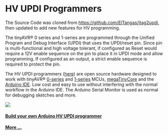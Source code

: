 # HV UPDI Programmers
The Source Code was cloned from https://github.com/ElTangas/jtag2updi, then updated to add new features for HV programming. 

The tinyAVR® 0 series and 1-series are programmed through the Unified Program and Debug Interface (UPDI) that uses the UPDI/reset pin. Since pin is multi-functional and high voltage tolerant, if configured as Reset would require a 12V enable sequence on the pin to place it in UPDI mode and allow programming. If configured as an output, a strict enable sequence is required to protect the pin.

The HV UPDI programmers ([here](https://github.com/Dlloydev/jtag2updi/wiki)) are open source hardware designed to work with tinyAVR® [0-series](https://www.microchip.com/design-centers/8-bit/avr-mcus/device-selection/attiny1607) and [1-series](https://www.microchip.com/design-centers/8-bit/avr-mcus/device-selection/attiny3217) MCUs,  [megaTinyCore](https://github.com/SpenceKonde/megaTinyCore) and the [Arduino IDE](https://www.arduino.cc/en/Main/Software). Low cost and easy to use without interfering with the normal workflow in the Arduino IDE. The Arduino Serial Monitor is used as normal for debugging sketches and more.

![](https://github.com/Dlloydev/jtag2updi/wiki/images/Protocol.png)

#### [Build your own Arduino HV UPDI programmer](https://github.com/Dlloydev/jtag2updi/wiki/Arduino-Nano-HV-UPDI-Programmer)

#### [More ...](https://github.com/Dlloydev/jtag2updi/wiki)